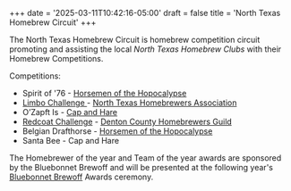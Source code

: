 +++
date = '2025-03-11T10:42:16-05:00'
draft = false
title = 'North Texas Homebrew Circuit'
+++

The North Texas Homebrew Circuit is homebrew competition circuit promoting and assisting the local _North Texas Homebrew Clubs_ with their Homebrew Competitions.

Competitions:

- Spirit of '76 - <a href="https://horsemenofthehops.com" target="_blank">Horsemen of the Hopocalypse</a>
- <a href="https://limbocomp.org/" target="_blank">Limbo Challenge </a> - <a href="https://nthba.org/" target="_blank">North Texas Homebrewers Association</a>
- O’Zapft Is - <a href="https://capandhare.com/" target="_blank">Cap and Hare</a>
- <a href="https://texasredcoat.com/" target="_blank">Redcoat Challenge</a> - <a href="https://dchg.org/" target="_blank">Denton County Homebrewers Guild</a>
- Belgian Drafthorse - <a href="https:horsemenofthehops.com" target="_blank">Horsemen of the Hopocalypse</a>
- Santa Bee - Cap and Hare

The Homebrewer of the year and Team of the year awards are sponsored by the Bluebonnet Brewoff and will be presented at the following year's <a href="https://bbbrewoff.com/bluebonnetbrewoff/" target="_blank" rel="noopener noreferrer">Bluebonnet Brewoff</a> Awards ceremony.
